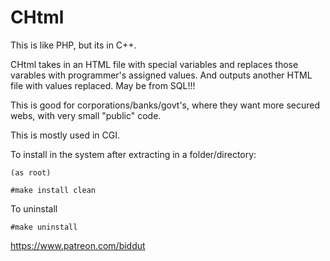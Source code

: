 # CHtml
This is like PHP, but its in C++.

CHtml takes in an HTML file with special variables and replaces those varables
with programmer's assigned values. And outputs another HTML file with values 
replaced. May be from SQL!!!

This is good for corporations/banks/govt's, where they want more secured webs,
with very small "public" code.

This is mostly used in CGI.

To install in the system after extracting in a folder/directory:

    (as root) 
    
    #make install clean
    
To uninstall

    #make uninstall
    

https://www.patreon.com/biddut
